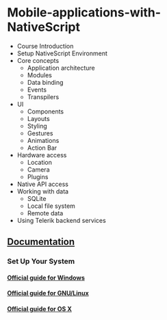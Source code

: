 # Mobile-applications-with-NativeScript

- Course Introduction
- Setup NativeScript Environment
- Core concepts
  - Application architecture
  - Modules
  - Data binding
  - Events
  - Transpilers
- UI
  - Components
  - Layouts
  - Styling
  - Gestures
  - Animations
  - Action Bar
- Hardware access
  - Location
  - Camera
  - Plugins
- Native API access
- Working with data
  - SQLite
  - Local file system
  - Remote data
- Using Telerik backend services

## [Documentation](https://docs.nativescript.org/)
### Set Up Your System
#### [Official guide for Windows](http://docs.nativescript.org/start/ns-setup-win)
#### [Official guide for GNU/Linux](http://docs.nativescript.org/start/ns-setup-linux)
#### [Official guide for OS X](http://docs.nativescript.org/start/ns-setup-os-x)

